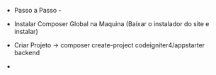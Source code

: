 - Passo a Passo -


- Instalar Composer Global na Maquina (Baixar o instalador do site e instalar)
- Criar Projeto -> composer create-project codeigniter4/appstarter backend
- 